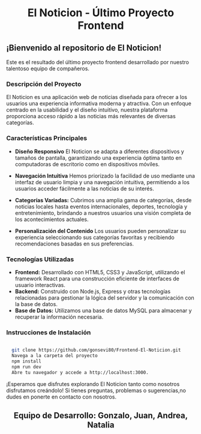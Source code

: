<h1 align="center"> El Noticion - Último Proyecto Frontend </h1>

## ¡Bienvenido al repositorio de El Noticion! ##

Este es el resultado del último proyecto frontend desarrollado por nuestro talentoso equipo de compañeros.
    
### Descripción del Proyecto

El Noticion es una aplicación web de noticias diseñada para ofrecer a los usuarios una experiencia informativa
moderna y atractiva. Con un enfoque centrado en la usabilidad y el diseño intuitivo, nuestra plataforma
proporciona acceso rápido a las noticias más relevantes de diversas categorías.
    
    
### Características Principales


  - **Diseño Responsivo** 
      El Noticion se adapta a diferentes dispositivos y tamaños de pantalla, garantizando una experiencia óptima 
      tanto en computadoras de escritorio como en dispositivos móviles.
    
  - **Navegación Intuitiva**
      Hemos priorizado la facilidad de uso mediante una interfaz de usuario limpia y una navegación intuitiva,
      permitiendo a los usuarios acceder fácilmente a las noticias de su interés.
    
  - **Categorías Variadas:** 
      Cubrimos una amplia gama de categorías, desde noticias locales hasta eventos internacionales, deportes,
      tecnología y entretenimiento, brindando a nuestros usuarios una visión completa de los acontecimientos actuales.
    
  - **Personalización del Contenido**
      Los usuarios pueden personalizar su experiencia seleccionando sus categorías favoritas y 
      recibiendo recomendaciones basadas en sus preferencias.

  ### Tecnologías Utilizadas

  - **Frontend:** Desarrollado con HTML5, CSS3 y JavaScript, utilizando el framework React para una construcción 
      eficiente de interfaces de usuario interactivas.
  - **Backend:** Construido con Node.js, Express y otras tecnologías relacionadas para gestionar la lógica del
      servidor y la comunicación con la base de datos.
  - **Base de Datos:** Utilizamos una base de datos MySQL para almacenar y recuperar
      la información necesaria.
    

 
  ### Instrucciones de Instalación
  ```bash

    git clone https://github.com/gonsevi80/Frontend-El-Noticion.git
    Navega a la carpeta del proyecto
    npm install
    npm run dev
    Abre tu navegador y accede a http://localhost:3000.
  ```



¡Esperamos que disfrutes explorando El Noticion tanto como nosotros disfrutamos creándolo! Si tienes preguntas,
problemas o sugerencias,no dudes en ponerte en contacto con nosotros.

    

<h2 align="center"> Equipo de Desarrollo: Gonzalo, Juan, Andrea, Natalia </h2>
